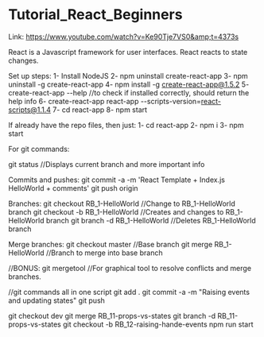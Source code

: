 # Tutorial_React_Beginners
Link: https://www.youtube.com/watch?v=Ke90Tje7VS0&amp;t=4373s

React is a Javascript framework for user interfaces.
React reacts to state changes.

Set up steps:
1- Install NodeJS
2- npm uninstall create-react-app 
3- npm uninstall -g create-react-app 
4- npm install -g create-react-app@1.5.2 
5- create-react-app --help //to check if installed correctly, should return the help info 
6- create-react-app react-app --scripts-version=react-scripts@1.1.4 
7- cd react-app 
8- npm start

If already have the repo files, then just:
1- cd react-app
2- npm i
3- npm start

For git commands:

git status                              //Displays current branch and more important info

Commits and pushes:
git commit -a -m 'React Template + Index.js HelloWorld + comments'
git push origin

Branches:
git checkout RB_1-HelloWorld            //Change to RB_1-HelloWorld branch
git checkout -b RB_1-HelloWorld         //Creates and changes to RB_1-HelloWorld branch
git branch -d RB_1-HelloWorld           //Deletes RB_1-HelloWorld branch

Merge branches:
git checkout master                     //Base branch
git merge RB_1-HelloWorld               //Branch to merge into base branch

//BONUS:
git mergetool                           //For graphical tool to resolve conflicts and merge branches.


//git commands all in one script
git add .
git commit -a -m "Raising events and updating states"
git push 

git checkout dev
git merge RB_11-props-vs-states
git branch -d RB_11-props-vs-states
git checkout -b RB_12-raising-hande-events
npm run start